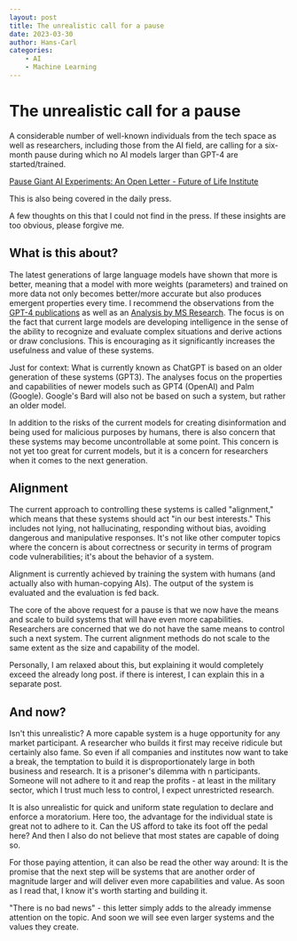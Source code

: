 ```yaml
---
layout: post
title: The unrealistic call for a pause
date: 2023-03-30
author: Hans-Carl
categories:
    - AI
    - Machine Learning
---
```


# The unrealistic call for a pause

A considerable number of well-known individuals from the tech space as well as researchers, including those from the AI field, are calling for a six-month pause during which no AI models larger than GPT-4 are started/trained.

[Pause Giant AI Experiments: An Open Letter - Future of Life Institute](https://futureoflife.org/open-letter/pause-giant-ai-experiments/)

This is also being covered in the daily press.

A few thoughts on this that I could not find in the press. If these insights are too obvious, please forgive me.

## What is this about?

The latest generations of large language models have shown that more is better, meaning that a model with more weights (parameters) and trained on more data not only becomes better/more accurate but also produces emergent properties every time. I recommend the observations from the [GPT-4 publications](https://cdn.openai.com/papers/gpt-4.pdf) as well as an [Analysis by MS Research](https://arxiv.org/abs/2303.12712). The focus is on the fact that current large models are developing intelligence in the sense of the ability to recognize and evaluate complex situations and derive actions or draw conclusions. This is encouraging as it significantly increases the usefulness and value of these systems.

Just for context: What is currently known as ChatGPT is based on an older generation of these systems (GPT3). The analyses focus on the properties and capabilities of newer models such as GPT4 (OpenAI) and Palm (Google). Google's Bard will also not be based on such a system, but rather an older model.

In addition to the risks of the current models for creating disinformation and being used for malicious purposes by humans, there is also concern that these systems may become uncontrollable at some point. This concern is not yet too great for current models, but it is a concern for researchers when it comes to the next generation.

## Alignment

The current approach to controlling these systems is called "alignment," which means that these systems should act "in our best interests." This includes not lying, not hallucinating, responding without bias, avoiding dangerous and manipulative responses. It's not like other computer topics where the concern is about correctness or security in terms of program code vulnerabilities; it's about the behavior of a system.

Alignment is currently achieved by training the system with humans (and actually also with human-copying AIs). The output of the system is evaluated and the evaluation is fed back.

The core of the above request for a pause is that we now have the means and scale to build systems that will have even more capabilities. Researchers are concerned that we do not have the same means to control such a next system. The current alignment methods do not scale to the same extent as the size and capability of the model.

Personally, I am relaxed about this, but explaining it would completely exceed the already long post. if there is interest, I can explain this in a separate post.

## And now?

Isn't this unrealistic? A more capable system is a huge opportunity for any market participant. A researcher who builds it first may receive ridicule but certainly also fame. So even if all companies and institutes now want to take a break, the temptation to build it is disproportionately large in both business and research. It is a prisoner's dilemma with n participants. Someone will not adhere to it and reap the profits - at least in the military sector, which I trust much less to control, I expect unrestricted research.

It is also unrealistic for quick and uniform state regulation to declare and enforce a moratorium. Here too, the advantage for the individual state is great not to adhere to it. Can the US afford to take its foot off the pedal here? And then I also do not believe that most states are capable of doing so.

For those paying attention, it can also be read the other way around: It is the promise that the next step will be systems that are another order of magnitude larger and will deliver even more capabilities and value. As soon as I read that, I know it's worth starting and building it.

"There is no bad news" - this letter simply adds to the already immense attention on the topic. And soon we will see even larger systems and the values they create.

